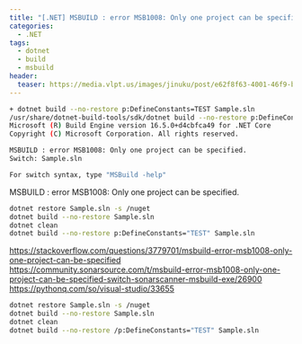 ```yaml
---
title: "[.NET] MSBUILD : error MSB1008: Only one project can be specified. 해결 방법"
categories:
  - .NET
tags:
  - dotnet
  - build
  - msbuild
header:
  teaser: https://media.vlpt.us/images/jinuku/post/e62f8f63-4001-46f9-b811-dc6f62f0828e/40cc3e52-745d-48b8-8a09-02c21efc36e5.png
---
```


```bash
+ dotnet build --no-restore p:DefineConstants=TEST Sample.sln
/usr/share/dotnet-build-tools/sdk/dotnet build --no-restore p:DefineConstants=TEST Sample.sln /nodeReuse:false /p:UseSharedCompilation=false
Microsoft (R) Build Engine version 16.5.0+d4cbfca49 for .NET Core
Copyright (C) Microsoft Corporation. All rights reserved.

MSBUILD : error MSB1008: Only one project can be specified.
Switch: Sample.sln

For switch syntax, type "MSBuild -help"
```
MSBUILD : error MSB1008: Only one project can be specified.
 
```bash
dotnet restore Sample.sln -s /nuget
dotnet build --no-restore Sample.sln 
dotnet clean
dotnet build --no-restore p:DefineConstants="TEST" Sample.sln
 ```
 
 https://stackoverflow.com/questions/3779701/msbuild-error-msb1008-only-one-project-can-be-specified
 https://community.sonarsource.com/t/msbuild-error-msb1008-only-one-project-can-be-specified-switch-sonarscanner-msbuild-exe/26900
 https://pythonq.com/so/visual-studio/33655
 
 ```bash
dotnet restore Sample.sln -s /nuget
dotnet build --no-restore Sample.sln 
dotnet clean
dotnet build --no-restore /p:DefineConstants="TEST" Sample.sln
 ```
